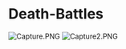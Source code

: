 # Death-Battles
<img src="/JPerez5/Death-Battles/blob/master/Capture.PNG?raw=true" alt="Capture.PNG">
<img src="/JPerez5/Death-Battles/blob/master/Capture2.PNG?raw=true" alt="Capture2.PNG">
